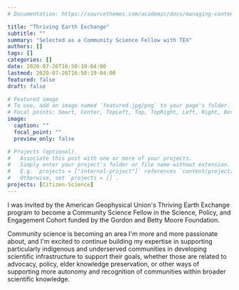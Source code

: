 ```yaml
---
# Documentation: https://sourcethemes.com/academic/docs/managing-content/

title: "Thriving Earth Exchange"
subtitle: ""
summary: "Selected as a Community Science Fellow with TEX"
authors: []
tags: []
categories: []
date: 2020-07-26T16:50:19-04:00
lastmod: 2020-07-26T16:50:19-04:00
featured: false
draft: false

# Featured image
# To use, add an image named `featured.jpg/png` to your page's folder.
# Focal points: Smart, Center, TopLeft, Top, TopRight, Left, Right, BottomLeft, Bottom, BottomRight.
image:
  caption: ""
  focal_point: ""
  preview_only: false

# Projects (optional).
#   Associate this post with one or more of your projects.
#   Simply enter your project's folder or file name without extension.
#   E.g. `projects = ["internal-project"]` references `content/project/deep-learning/index.md`.
#   Otherwise, set `projects = []`.
projects: [Citizen-Science]
---
```

I was invited by the American Geophysical Union's Thriving Earth Exchange program to become a Community Science Fellow in the Science, Policy, and Engagement Cohort funded by the Gordon and Betty Moore Foundation.


Community science is becoming an area I'm more and more passionate about, and I'm excited to continue building my expertise in supporting particularly indigenous and underserved communities in developing scientific infrastructure to support their goals, whether those are related to advocacy, policy, elder knowledge preservation, or other ways of supporting more autonomy and recognition of communities within broader scientific knowledge.
